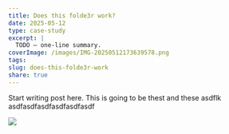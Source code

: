 ```yaml
---
title: Does this folde3r work?
date: 2025-05-12
type: case-study
excerpt: |
  TODO – one-line summary.
coverImage: /images/IMG-20250512173639578.png
tags: 
slug: does-this-folde3r-work
share: true
---
```


Start writing post here. This is going to be thest and these asdflk
asdfasdfasdfasdfasdfasdf


![](IMG-20250512173653223.png)